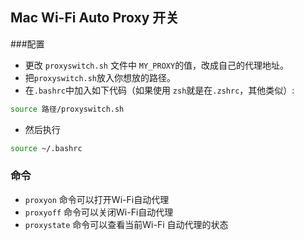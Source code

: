 ## Mac Wi-Fi Auto Proxy 开关

###配置
+ 更改 `proxyswitch.sh` 文件中 `MY_PROXY`的值，改成自己的代理地址。
+ 把`proxyswitch.sh`放入你想放的路径。
+ 在`.bashrc`中加入如下代码（如果使用 `zsh`就是在`.zshrc`，其他类似）:
``` bash
source 路径/proxyswitch.sh
```
+ 然后执行
``` bash
source ~/.bashrc
```

### 命令
+ `proxyon` 命令可以打开Wi-Fi自动代理
+ `proxyoff` 命令可以关闭Wi-Fi自动代理
+ `proxystate` 命令可以查看当前Wi-Fi 自动代理的状态
